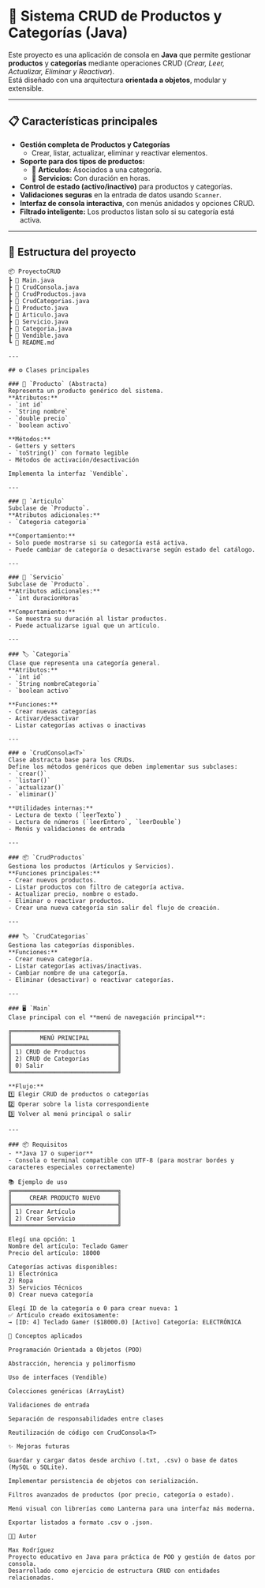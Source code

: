 # 🛒 Sistema CRUD de Productos y Categorías (Java)

Este proyecto es una aplicación de consola en **Java** que permite gestionar **productos** y **categorías** mediante operaciones CRUD (*Crear, Leer, Actualizar, Eliminar y Reactivar*).  
Está diseñado con una arquitectura **orientada a objetos**, modular y extensible.

---

## 📋 Características principales

- **Gestión completa de Productos y Categorías**
  - Crear, listar, actualizar, eliminar y reactivar elementos.
- **Soporte para dos tipos de productos:**
  - 🧩 **Artículos:** Asociados a una categoría.
  - 🔧 **Servicios:** Con duración en horas.
- **Control de estado (activo/inactivo)** para productos y categorías.
- **Validaciones seguras** en la entrada de datos usando `Scanner`.
- **Interfaz de consola interactiva**, con menús anidados y opciones CRUD.
- **Filtrado inteligente:** Los productos listan solo si su categoría está activa.

---

## 🧱 Estructura del proyecto


```text
📦 ProyectoCRUD
┣ 📜 Main.java
┣ 📜 CrudConsola.java
┣ 📜 CrudProductos.java
┣ 📜 CrudCategorias.java
┣ 📜 Producto.java
┣ 📜 Articulo.java
┣ 📜 Servicio.java
┣ 📜 Categoria.java
┣ 📜 Vendible.java
┗ 📜 README.md

---

## ⚙️ Clases principales

### 🧩 `Producto` (Abstracta)
Representa un producto genérico del sistema.  
**Atributos:**
- `int id`
- `String nombre`
- `double precio`
- `boolean activo`

**Métodos:**
- Getters y setters
- `toString()` con formato legible
- Métodos de activación/desactivación

Implementa la interfaz `Vendible`.

---

### 🧺 `Articulo`
Subclase de `Producto`.  
**Atributos adicionales:**
- `Categoria categoria`

**Comportamiento:**
- Solo puede mostrarse si su categoría está activa.
- Puede cambiar de categoría o desactivarse según estado del catálogo.

---

### 🔧 `Servicio`
Subclase de `Producto`.  
**Atributos adicionales:**
- `int duracionHoras`

**Comportamiento:**
- Se muestra su duración al listar productos.
- Puede actualizarse igual que un artículo.

---

### 🏷️ `Categoria`
Clase que representa una categoría general.  
**Atributos:**
- `int id`
- `String nombreCategoria`
- `boolean activo`

**Funciones:**
- Crear nuevas categorías
- Activar/desactivar
- Listar categorías activas o inactivas

---

### ⚙️ `CrudConsola<T>`
Clase abstracta base para los CRUDs.  
Define los métodos genéricos que deben implementar sus subclases:
- `crear()`
- `listar()`
- `actualizar()`
- `eliminar()`

**Utilidades internas:**
- Lectura de texto (`leerTexto`)
- Lectura de números (`leerEntero`, `leerDouble`)
- Menús y validaciones de entrada

---

### 📦 `CrudProductos`
Gestiona los productos (Artículos y Servicios).  
**Funciones principales:**
- Crear nuevos productos.
- Listar productos con filtro de categoría activa.
- Actualizar precio, nombre o estado.
- Eliminar o reactivar productos.
- Crear una nueva categoría sin salir del flujo de creación.

---

### 🏷️ `CrudCategorias`
Gestiona las categorías disponibles.  
**Funciones:**
- Crear nueva categoría.
- Listar categorías activas/inactivas.
- Cambiar nombre de una categoría.
- Eliminar (desactivar) o reactivar categorías.

---

### 🖥️ `Main`
Clase principal con el **menú de navegación principal**:

╔══════════════════════════════╗
║        MENÚ PRINCIPAL        ║
╠══════════════════════════════╣
║ 1) CRUD de Productos         ║
║ 2) CRUD de Categorías        ║
║ 0) Salir                     ║
╚══════════════════════════════╝

**Flujo:**
1️⃣ Elegir CRUD de productos o categorías  
2️⃣ Operar sobre la lista correspondiente  
3️⃣ Volver al menú principal o salir

---

### 📦 Requisitos
- **Java 17 o superior**
- Consola o terminal compatible con UTF-8 (para mostrar bordes y caracteres especiales correctamente)

📚 Ejemplo de uso
╔══════════════════════════════╗
║     CREAR PRODUCTO NUEVO     ║
╠══════════════════════════════╣
║ 1) Crear Artículo            ║
║ 2) Crear Servicio            ║
╚══════════════════════════════╝

Elegí una opción: 1
Nombre del artículo: Teclado Gamer
Precio del artículo: 18000

Categorías activas disponibles:
1) Electrónica
2) Ropa
3) Servicios Técnicos
0) Crear nueva categoría

Elegí ID de la categoría o 0 para crear nueva: 1
✅ Artículo creado exitosamente:
→ [ID: 4] Teclado Gamer ($18000.0) [Activo] Categoría: ELECTRÓNICA

🧠 Conceptos aplicados

Programación Orientada a Objetos (POO)

Abstracción, herencia y polimorfismo

Uso de interfaces (Vendible)

Colecciones genéricas (ArrayList)

Validaciones de entrada

Separación de responsabilidades entre clases

Reutilización de código con CrudConsola<T>

✨ Mejoras futuras

Guardar y cargar datos desde archivo (.txt, .csv) o base de datos (MySQL o SQLite).

Implementar persistencia de objetos con serialización.

Filtros avanzados de productos (por precio, categoría o estado).

Menú visual con librerías como Lanterna para una interfaz más moderna.

Exportar listados a formato .csv o .json.

👨‍💻 Autor

Max Rodríguez
Proyecto educativo en Java para práctica de POO y gestión de datos por consola.
Desarrollado como ejercicio de estructura CRUD con entidades relacionadas.
